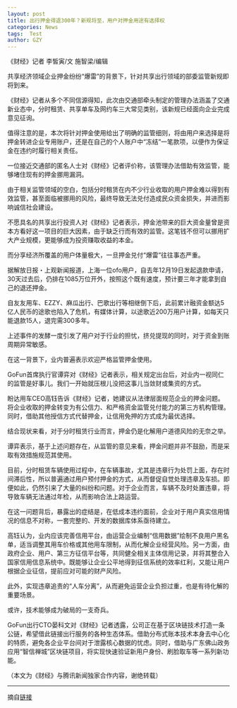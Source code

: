 ```yaml
---
layout: post
title: 出行押金得退300年？新规将至，用户对押金用途有选择权
categories: News
tags:  Test
author: GZY
---
```


《财经》记者 李皙寅/文 施智梁/编辑

共享经济领域企业押金纷纷“爆雷”的背景下，针对共享出行领域的部委监管新规即将到来。

《财经》记者从多个不同信源得知，此次由交通部牵头制定的管理办法涵盖了交通新业态中，分时租赁、共享单车及网约车三大常见类别，该新规已经面向企业完成意见征询。

值得注意的是，本次将针对押金使用给出了明确的监管细则，将由用户来选择是将押金转进企业专用账户，还是在自己的个人账户中“冻结”一笔款项，以便作为保证金在违约时履行相关责任。

一位接近交通部的匿名人士对《财经》记者评价称，该管理办法借助有效监管，能够堵住现有的押金挪用漏洞。

由于相关监管领域的空白，包括分时租赁在内不少行业收取的用户押金难以得到有效监管，甚至面临被挪用的风险，最终导致无法兑付造成民众资金损失，并进而影响诚信社会建设。

不愿具名的共享出行投资人对《财经》记者表示，押金池带来的巨大资金量曾是资本方看好这一项目的巨大因素，由于缺乏行而有效的监管。这笔钱不但可以挪用扩大产业规模，更能够成为投资赚取收益的本金。

而分享经济所覆盖的用户体量极大，一旦押金兑付“爆雷”往往事态严重。

据解放日报・上观新闻报道，上海一位ofo用户，自去年12月19日发起退款申请，30天过去后，仍排在1085万位开外，按照这个既有速度，预计要三年才能拿到自己的退还押金。

自友友用车、EZZY、麻瓜出行、巴歌出行等相继倒下后，此前累计融资金额达5亿人民币的途歌也陷入了危机，有媒体计算，以途歌近200万用户计算，如每天只能退款15人，退完需300多年。

上述事件的发酵一度引发了用户对于行业的担忧，挤兑提现的同时，对于资金到账周期异常敏感。

在这一背景下，业内普遍表示欢迎严格监管押金使用。

GoFun首席执行官谭弈对《财经》记者表示，相关规定出台后，对业内一视同仁的监管是好事儿。我们一开始就压根儿没把这事儿当敛财或集资的方式。

盼达用车CEO高钰告诉《财经》记者，她建议从法律层面规范企业的押金问题。将企业收取的押金转变为有公信力、和严格资金监管兑付能力的第三方机构管理。同时，借助其他授信方式代替押金，让信用免押的方式成为最优选择。

结合现状来看，对于分时租赁行业而言，押金仍是化解用户道德风险的无奈之举。

谭弈表示，基于上述问题存在，从监管的意见来看，押金问题并非不鼓励，而是采取有效措施规范其使用。

目前，分时租赁车辆使用过程中，在车辆事故，尤其是违章行为处罚上面，存在时间滞后性，所以普遍通过用户预付押金的方式，从而督促自觉处理违章及车损。即便如此，仍然引来了大量的纠纷和问题。对于企业而言，车辆不及时处置违章，将导致车辆无法通过年检，从而影响合法上路运营。

在这一问题背后，暴露出的症结是，在低成本违约面前，企业对于用户真实信用情况的信息不对称，一套完整的、开发的数据库体系亟待建立。

高钰认为，业内应该完善信用平台，由运营企业编制“信用数据”绘制不良用户黑名单，适当调整其用车价格或其他用车限制，从而化解企业经营风险。另一方面，由政府企业、用户、第三方征信平台等，共同健全相关主体信用记录，并将其整合入国家信用信息系统中。既能够让企业公平地得到征信系统的效率红利，又能让用户根据企业征信，提前应对可能的财产风险。

此外，实现违章追责的“人车分离”，从而避免运营企业负担过重，也是有待化解的重要场景。

或许，技术能够成为破局的一支奇兵。

GoFun出行CTO晏科文对《财经》记者透露，公司正在基于区块链技术打造一条公链，希望借此链接出行服务的各种生态体系。借助分布式账本技术本身去中心化的特质，避免各企业平台间对于泄露核心数据的忧虑。同时，借助与广东佛山政务应用“智信禅城”区块链项目，将实现快速验证新用户身份、刷脸取车等一系列新功能。

（本文为《财经》与腾讯新闻独家合作内容，谢绝转载）

*****

摘自[链接](http://new.qq.com/omn/20190131/20190131A0D60P.html)